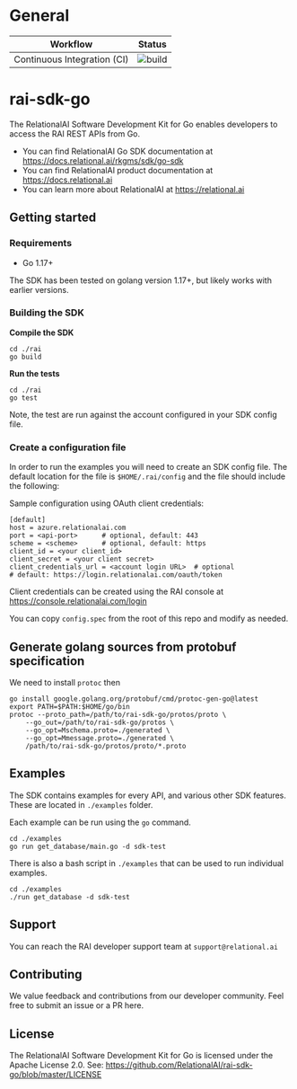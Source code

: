 # General

| Workflow | Status |
| --------------------------- | ---------------------------------------------------------------------- |
| Continuous Integration (CI) | ![build](https://github.com/RelationalAI/rai-sdk-go/actions/workflows/go-build.yaml/badge.svg) |

# rai-sdk-go

The RelationalAI Software Development Kit for Go enables developers to access the RAI REST APIs from Go.

* You can find RelationalAI Go SDK documentation at <https://docs.relational.ai/rkgms/sdk/go-sdk>
* You can find RelationalAI product documentation at <https://docs.relational.ai>
* You can learn more about RelationalAI at <https://relational.ai>

## Getting started

### Requirements

* Go 1.17+

The SDK has been tested on golang version 1.17+, but likely works with earlier versions.

### Building the SDK

**Compile the SDK**

    cd ./rai
    go build

**Run the tests**

    cd ./rai
    go test
    
Note, the test are run against the account configured in your SDK config file.

### Create a configuration file

In order to run the examples you will need to create an SDK config file.
The default location for the file is `$HOME/.rai/config` and the file should
include the following:

Sample configuration using OAuth client credentials:

    [default]
    host = azure.relationalai.com
    port = <api-port>      # optional, default: 443
    scheme = <scheme>      # optional, default: https
    client_id = <your client_id>
    client_secret = <your client secret>
    client_credentials_url = <account login URL>  # optional
    # default: https://login.relationalai.com/oauth/token

Client credentials can be created using the RAI console at
https://console.relationalai.com/login

You can copy `config.spec` from the root of this repo and modify as needed.

## Generate golang sources from protobuf specification
We need to install `protoc` then
```shell
go install google.golang.org/protobuf/cmd/protoc-gen-go@latest
export PATH=$PATH:$HOME/go/bin
protoc --proto_path=/path/to/rai-sdk-go/protos/proto \
    --go_out=/path/to/rai-sdk-go/protos \
    --go_opt=Mschema.proto=./generated \
    --go_opt=Mmessage.proto=./generated \
    /path/to/rai-sdk-go/protos/proto/*.proto
```

## Examples

The SDK contains examples for every API, and various other SDK features. These
are located in `./examples` folder.

Each example can be run using the `go` command.

	cd ./examples
	go run get_database/main.go -d sdk-test

There is also a bash script in `./examples` that can be used to run
individual examples.

    cd ./examples
    ./run get_database -d sdk-test

## Support

You can reach the RAI developer support team at `support@relational.ai`

## Contributing

We value feedback and contributions from our developer community. Feel free
to submit an issue or a PR here.

## License

The RelationalAI Software Development Kit for Go is licensed under the
Apache License 2.0. See:
https://github.com/RelationalAI/rai-sdk-go/blob/master/LICENSE